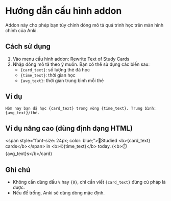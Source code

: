 
# Hướng dẫn cấu hình addon

Addon này cho phép bạn tùy chỉnh dòng mô tả quá trình học trên màn hình chính của Anki.

## Cách sử dụng

1. Vào menu cấu hình addon: Rewrite Text of Study Cards
2. Nhập dòng mô tả theo ý muốn. Bạn có thể sử dụng các biến sau:
   - `{card_text}`: số lượng thẻ đã học
   - `{time_text}`: thời gian học
   - `{avg_text}`: thời gian trung bình mỗi thẻ

## Ví dụ

```
Hôm nay bạn đã học {card_text} trong vòng {time_text}. Trung bình: {avg_text}/thẻ.
```
## Ví dụ nâng cao (dùng định dạng HTML)

&lt;span style=&quot;font-size: 24px; color: blue;&quot;&gt;📝Studied &lt;b&gt;{card_text} cards&lt;/b&gt;&lt;/span&gt; in &lt;b&gt;⏰️{time_text}&lt;/b&gt; today. (&lt;b&gt;⏱️{avg_text}s&lt;/b&gt;/card)



## Ghi chú

- Không cần dùng dấu `%` hay `{0}`, chỉ cần viết `{card_text}` đúng cú pháp là được.
- Nếu để trống, Anki sẽ dùng dòng mặc định.
